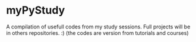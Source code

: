 # myPyStudy
A compilation of usefull codes from my study sessions. Full projects will be in others repositories. :) (the codes are version from tutorials and courses)
